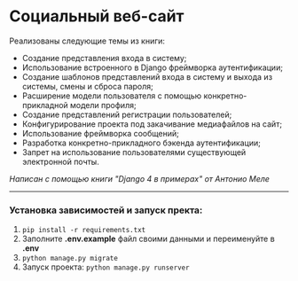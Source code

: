# Социальный веб-сайт


Реализованы следующие темы из книги:
* Создание представления входа в систему; 
* Использование встроенного в Django фреймворка аутентификации;
* Создание шаблонов представлений входа в систему и выхода из системы, смены и сброса пароля;
* Расширение модели пользователя с помощью конкретно-прикладной модели профиля;
* Создание представлений регистрации пользователей;
* Конфигурирование проекта под закачивание медиафайлов на сайт;
* Использование фреймворка сообщений;
* Разработка конкретно-прикладного бэкенда аутентификации;
* Запрет на использование пользователями существующей электронной
почты.

*Написан с помощью книги "Django 4 в примерах" от Антонио Меле*

***

### Установка зависимостей и запуск пректа:
1. `pip install -r requirements.txt`
2. Заполните **.env.example** файл своими данными и переименуйте в **.env**
3. `python manage.py migrate`
4. Запуск проекта: `python manage.py runserver`
